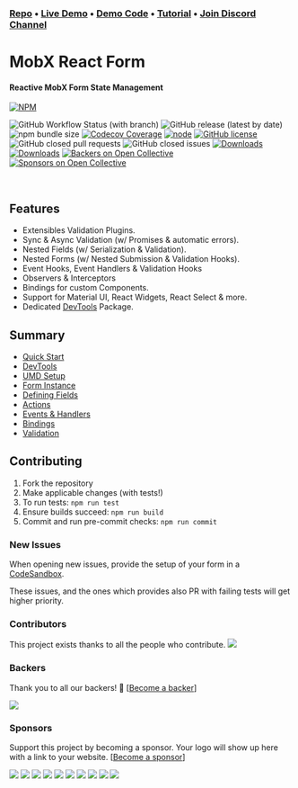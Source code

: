 ### [Repo](https://github.com/foxhound87/mobx-react-form) &bull; [Live Demo](https://foxhound87.github.io/mobx-react-form-demo) &bull; [Demo Code](https://github.com/foxhound87/mobx-react-form-demo) &bull; [Tutorial](https://medium.com/@foxhound87/automagically-manage-react-forms-state-with-mobx-and-automatic-validation-2b00a32b9769) &bull; [Join Discord Channel](https://discord.gg/CVV8w4zat4)

# MobX React Form

#### Reactive MobX Form State Management

[![NPM](https://nodei.co/npm/mobx-react-form.png?downloads=true&downloadRank=true&stars=true)](https://nodei.co/npm/mobx-react-form/)

![GitHub Workflow Status (with branch)](https://img.shields.io/github/actions/workflow/status/foxhound87/mobx-react-form/ci.yml?branch=next)
![GitHub release (latest by date)](https://img.shields.io/github/v/release/foxhound87/mobx-react-form)
![npm bundle size](https://img.shields.io/bundlephobia/min/mobx-react-form)
[![Codecov Coverage](https://img.shields.io/codecov/c/github/foxhound87/mobx-react-form/master.svg)](https://codecov.io/gh/foxhound87/mobx-react-form)
[![node](https://img.shields.io/node/v/mobx-react-form.svg)]()
[![GitHub license](https://img.shields.io/github/license/foxhound87/mobx-react-form.svg)]()
![GitHub closed pull requests](https://img.shields.io/github/issues-pr-closed/foxhound87/mobx-react-form)
![GitHub closed issues](https://img.shields.io/github/issues-closed-raw/foxhound87/mobx-react-form)
[![Downloads](https://img.shields.io/npm/dt/mobx-react-form.svg)]()
[![Downloads](https://img.shields.io/npm/dm/mobx-react-form.svg)]()
[![Backers on Open Collective](https://opencollective.com/mobx-react-form/backers/badge.svg)](#backers)
[![Sponsors on Open Collective](https://opencollective.com/mobx-react-form/sponsors/badge.svg)](#sponsors)

<br>

## Features

- Extensibles Validation Plugins.
- Sync & Async Validation (w/ Promises & automatic errors).
- Nested Fields (w/ Serialization & Validation).
- Nested Forms (w/ Nested Submission & Validation Hooks).
- Event Hooks, Event Handlers & Validation Hooks
- Observers & Interceptors
- Bindings for custom Components.
- Support for Material UI, React Widgets, React Select & more.
- Dedicated [DevTools](https://github.com/foxhound87/mobx-react-form-devtools) Package.


## Summary

- [Quick Start](docs/quick-start.md)
- [DevTools](docs/devtools.md)
- [UMD Setup](docs/umd-setup.md)
- [Form Instance](docs/form/README.md)
- [Defining Fields](docs/fields/README.md)
- [Actions](docs/actions/README.md)
- [Events & Handlers](docs/events/README.md)
- [Bindings](docs/bindings/README.md)
- [Validation](docs/validation/README.md)

## Contributing

1. Fork the repository
2. Make applicable changes (with tests!)
3. To run tests: `npm run test`
4. Ensure builds succeed: `npm run build`
5. Commit and run pre-commit checks: `npm run commit`

### New Issues

When opening new issues, provide the setup of your form in a [CodeSandbox](https://codesandbox.io/).

These issues, and the ones which provides also PR with failing tests will get higher priority.

### Contributors

This project exists thanks to all the people who contribute.
<a href="graphs/contributors"><img src="https://opencollective.com/mobx-react-form/contributors.svg?width=890&button=false" /></a>


### Backers

Thank you to all our backers! 🙏 [[Become a backer](https://opencollective.com/mobx-react-form#backer)]

<a href="https://opencollective.com/mobx-react-form#backers" target="_blank"><img src="https://opencollective.com/mobx-react-form/backers.svg?width=890"></a>


### Sponsors

Support this project by becoming a sponsor. Your logo will show up here with a link to your website. [[Become a sponsor](https://opencollective.com/mobx-react-form#sponsor)]

<a href="https://opencollective.com/mobx-react-form/sponsor/0/website" target="_blank"><img src="https://opencollective.com/mobx-react-form/sponsor/0/avatar.svg"></a>
<a href="https://opencollective.com/mobx-react-form/sponsor/1/website" target="_blank"><img src="https://opencollective.com/mobx-react-form/sponsor/1/avatar.svg"></a>
<a href="https://opencollective.com/mobx-react-form/sponsor/2/website" target="_blank"><img src="https://opencollective.com/mobx-react-form/sponsor/2/avatar.svg"></a>
<a href="https://opencollective.com/mobx-react-form/sponsor/3/website" target="_blank"><img src="https://opencollective.com/mobx-react-form/sponsor/3/avatar.svg"></a>
<a href="https://opencollective.com/mobx-react-form/sponsor/4/website" target="_blank"><img src="https://opencollective.com/mobx-react-form/sponsor/4/avatar.svg"></a>
<a href="https://opencollective.com/mobx-react-form/sponsor/5/website" target="_blank"><img src="https://opencollective.com/mobx-react-form/sponsor/5/avatar.svg"></a>
<a href="https://opencollective.com/mobx-react-form/sponsor/6/website" target="_blank"><img src="https://opencollective.com/mobx-react-form/sponsor/6/avatar.svg"></a>
<a href="https://opencollective.com/mobx-react-form/sponsor/7/website" target="_blank"><img src="https://opencollective.com/mobx-react-form/sponsor/7/avatar.svg"></a>
<a href="https://opencollective.com/mobx-react-form/sponsor/8/website" target="_blank"><img src="https://opencollective.com/mobx-react-form/sponsor/8/avatar.svg"></a>
<a href="https://opencollective.com/mobx-react-form/sponsor/9/website" target="_blank"><img src="https://opencollective.com/mobx-react-form/sponsor/9/avatar.svg"></a>

<br />
<br />
<br />
